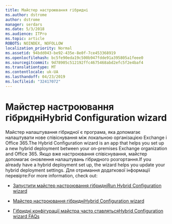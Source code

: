 ```yaml
---
title: Майстер настроювання гібридні
ms.author: dstrome
author: dstrome
manager: serdars
ms.date: 5/3/2018
ms.audience: ITPro
ms.topic: article
ROBOTS: NOINDEX, NOFOLLOW
localization_priority: Normal
ms.assetid: 94bdd043-be92-435e-8e0f-7ce453368919
ms.openlocfilehash: bc5fe90eda19c500b947fdde91a395805a1feee0
ms.sourcegitcommit: 9d78905c512192ffc4675468abd2efc5f2e4baf4
ms.translationtype: MT
ms.contentlocale: uk-UA
ms.lasthandoff: 04/23/2019
ms.locfileid: "32417072"
---
```

# <a name="hybrid-configuration-wizard"></a><span data-ttu-id="606f9-102">Майстер настроювання гібридні</span><span class="sxs-lookup"><span data-stu-id="606f9-102">Hybrid Configuration wizard</span></span>

<span data-ttu-id="606f9-103">Майстер налаштування гібридної є програма, яка допомагає налаштувати нове співіснування між локальною організацією Exchange і Office 365.</span><span class="sxs-lookup"><span data-stu-id="606f9-103">The Hybrid Configuration wizard is an app that helps you set up a new hybrid deployment between your on-premises Exchange organization and Office 365.</span></span> <span data-ttu-id="606f9-104">Якщо вже настроювання співіснування, майстер допомагає оновлення налаштувань гібридного розгортання.</span><span class="sxs-lookup"><span data-stu-id="606f9-104">If you already have a hybrid deployment set up, the wizard helps you update your hybrid deployment settings.</span></span> <span data-ttu-id="606f9-105">Для отримання додаткової інформації перевірте:</span><span class="sxs-lookup"><span data-stu-id="606f9-105">For more information, check out:</span></span>
  
- [<span data-ttu-id="606f9-106">Запустити майстер настроювання гібридні</span><span class="sxs-lookup"><span data-stu-id="606f9-106">Run Hybrid Configuration wizard</span></span>](https://technet.microsoft.com/library/mt595788%28v=exchg.150%29.aspx)
    
- [<span data-ttu-id="606f9-107">Майстер настроювання гібридні</span><span class="sxs-lookup"><span data-stu-id="606f9-107">Hybrid Configuration wizard</span></span>](https://technet.microsoft.com/library/hh529921%28v=exchg.150%29.aspx)
    
- [<span data-ttu-id="606f9-108">Гібридні конфігурації майстра часто ставляться</span><span class="sxs-lookup"><span data-stu-id="606f9-108">Hybrid Configuration wizard FAQs</span></span>](https://technet.microsoft.com/library/mt488940%28v=exchg.150%29.aspx)
    


